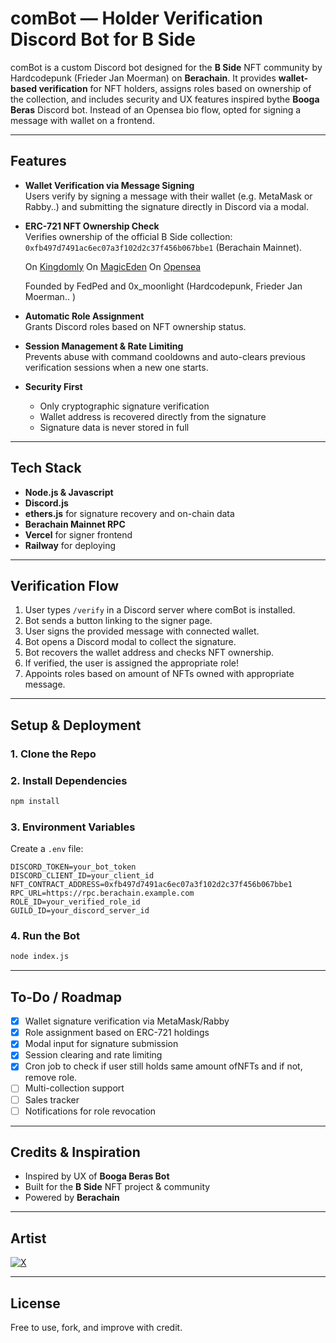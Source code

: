 # comBot — Holder Verification Discord Bot for B Side

comBot is a custom Discord bot designed for the **B Side** NFT community by Hardcodepunk (Frieder Jan Moerman) on **Berachain**. It provides **wallet-based verification** for NFT holders, assigns roles based on ownership of the collection, and includes security and UX features inspired bythe **Booga Beras** Discord bot. Instead of an Opensea bio flow, opted for signing a message with wallet on a frontend.

---

## Features

- **Wallet Verification via Message Signing**  
  Users verify by signing a message with their wallet (e.g. MetaMask or Rabby..) and submitting the signature directly in Discord via a modal.

- **ERC-721 NFT Ownership Check**  
  Verifies ownership of the official B Side collection:  
  `0xfb497d7491ac6ec07a3f102d2c37f456b067bbe1` (Berachain Mainnet).

  On [Kingdomly](https://marketplace.kingdomly.app/collection/berachain/0xfb497d7491ac6ec07a3f102d2c37f456b067bbe1)
  On [MagicEden](https://magiceden.io/collections/berachain/0xfb497d7491ac6ec07a3f102d2c37f456b067bbe1)
  On [Opensea](https://opensea.io/collection/b-side-4)

  Founded by FedPed and 0x_moonlight (Hardcodepunk, Frieder Jan Moerman.. )

- **Automatic Role Assignment**  
  Grants Discord roles based on NFT ownership status.

- **Session Management & Rate Limiting**  
  Prevents abuse with command cooldowns and auto-clears previous verification sessions when a new one starts.

- **Security First**
  - Only cryptographic signature verification
  - Wallet address is recovered directly from the signature
  - Signature data is never stored in full

---

## Tech Stack

- **Node.js & Javascript**
- **Discord.js**
- **ethers.js** for signature recovery and on-chain data
- **Berachain Mainnet RPC**
- **Vercel** for signer frontend
- **Railway** for deploying

---

## Verification Flow

1. User types `/verify` in a Discord server where comBot is installed.
2. Bot sends a button linking to the signer page.
3. User signs the provided message with connected wallet.
4. Bot opens a Discord modal to collect the signature.
5. Bot recovers the wallet address and checks NFT ownership.
6. If verified, the user is assigned the appropriate role!
7. Appoints roles based on amount of NFTs owned with appropriate message.

---

## Setup & Deployment

### 1. Clone the Repo

### 2. Install Dependencies

```bash
npm install
```

### 3. Environment Variables

Create a `.env` file:

```env
DISCORD_TOKEN=your_bot_token
DISCORD_CLIENT_ID=your_client_id
NFT_CONTRACT_ADDRESS=0xfb497d7491ac6ec07a3f102d2c37f456b067bbe1
RPC_URL=https://rpc.berachain.example.com
ROLE_ID=your_verified_role_id
GUILD_ID=your_discord_server_id
```

### 4. Run the Bot

```bash
node index.js
```

---

## To-Do / Roadmap

- [x] Wallet signature verification via MetaMask/Rabby
- [x] Role assignment based on ERC-721 holdings
- [x] Modal input for signature submission
- [x] Session clearing and rate limiting
- [x] Cron job to check if user still holds same amount ofNFTs and if not, remove role.
- [ ] Multi-collection support
- [ ] Sales tracker
- [ ] Notifications for role revocation

---

## Credits & Inspiration

- Inspired by UX of **Booga Beras Bot**
- Built for the **B Side** NFT project & community
- Powered by **Berachain**

---

## Artist

[![X](https://img.shields.io/badge/X-FedPed__BSide-000?logo=x&logoColor=white&style=flat-square)](https://x.com/FedPed_BSide)

---

## License

Free to use, fork, and improve with credit.
